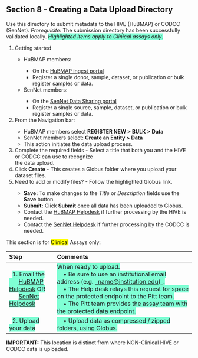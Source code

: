 ## Section 8 - Creating a Data Upload Directory

Use this directory to submit metadata to the HIVE (HuBMAP) or CODCC (SenNet). _Prerequisite:_ The submission directory has been successfully validated locally. <span style="background-color: aquamarine;"> _Highlighted items apply to Clinical assays only_.</span>

<p>
<ol>
    <li> Getting started </li> 
        <ul>
            <li>HuBMAP members:</li>
              <ul>
              <li>On the <a href="http://ingest.hubmapconsortium.org">HuBMAP ingest portal</a></li>
              <li>Register a single donor, sample, dataset, or publication or bulk register samples or data.</li> 
              </ul>
            <li>SenNet members: </li>
              <ul>
              <li>On the <a href="http://data.sennetconsortium.org/search">SenNet Data Sharing portal</a></li> 
              <li>Register a single source, sample, dataset, or publication or bulk register samples or data.</li>
              </ul>
          </ul>
    <li>From the Navigation bar:</li>
        <ul>
           <li>HuBMAP members select <b>REGISTER NEW > BULK  > Data </b></li>
           <li>SenNet members select: <b>Create an Entity > Data </b></li> 
           <li>This action initiates the data upload process.</li>
         </ul>
     <li>Complete the required fields - Select a title that both you and the HIVE or CODCC can use to recognize <br> the data upload. </li>
     <li>Click <b>Create</b> - This creates a Globus folder where you upload your dataset files. </li>
     <li>Need to add or modify files? - Follow the highlighted Globus link. </li>
        <ul>
            <li><b>Save:</b>  To make changes to the <em>Title</em> or <em>Description</em> fields use the <b>Save</b> button.</li>
            <li><b>Submit:</b> Click <b>Submit</b> once all data has been uploaded to Globus.</li> 
            <li>Contact the <a href="mailto:help@hubmapconsortium.org">HuBMAP Helpdesk</a> if further processing by the HIVE is needed. </li>
            <li>Contact the <a href="mailto:help@sennetconsortium.org">SenNet Helpdesk</a> if further processing by the CODCC is needed. </li>
       </ul>
</ol>

This section is for <mark>Clinical</mark> Assays only:

|Step | Comments |
|:---------------------------------------|:------------------------------------------------------------------------|
|&nbsp; <span style="background-color: aquamarine">1. Email the <br> &nbsp; &nbsp; &nbsp;  <a href="mailto:help@hubmapconsortium.org">HuBMAP Helpdesk</a> OR </span> <br> &nbsp; &nbsp; &nbsp; <span style="background-color: aquamarine"><a href="mailto:help@sennetconsortium.org">SenNet Helpdesk</a></span> | <span style="background-color: aquamarine"> When ready to upload. <br> &nbsp; &nbsp; • Be sure to use an institutional email address (e.g. _name@institution.edu)_. <br> &nbsp; &nbsp; • The Help desk relays this request for space on the protected endpoint to the Pitt team. <br> &nbsp; &nbsp; • The Pitt team provides the assay team with the protected data endpoint.</span> |
&nbsp; <span style="background-color: aquamarine">2. Upload your data </span> | <span style="background-color: aquamarine"> &nbsp; &nbsp; • Upload data as compressed / zipped folders, using Globus.|

**IMPORTANT:** This location is distinct from where NON-Clinical HIVE or CODCC data is uploaded.</span>
